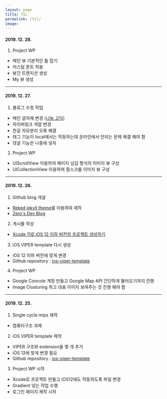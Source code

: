 ```yaml
---
layout: page
title: TIL
permalink: /til/
image: 
---
```


#### 2019. 12. 28.

1. Project WP
* 메인 뷰 기본적인 틀 잡기
* 커스텀 폰트 적용
* 뷰간 트랜지션 생성
* My 뷰 생성

***

#### 2019. 12. 27.

1. 블로그 수정 작업
* 메인 글자체 변경 ([나눔 고딕](https://hangeul.naver.com/2017/nanum))
* 하이퍼링크 색깔 변경
* 한글 자모분리 오류 해결
* 태그 기능이 local에서는 작동하는데 온라인에서 안되는 문제 해결 해야 함
* 댓글 기능은 나중에 넣자

2. Project WP
* UIScrollView 이용하여 페이지 넘김 형식의 이미지 뷰 구성
* UICollectionView 이용하여 횡스크롤 이미지 뷰 구성

***

#### 2019. 12. 26.

1. Github blog 개설
* [Reked jekyll theme](https://github.com/artemsheludko/reked)를 이용하여 제작
* [Zero's Dev Blog](https://zerios.dev)

2. 게시물 작성
* [Xcode 11로 iOS 12 이하 버전의 프로젝트 생성하기](https://zerios.dev/2019/12/26/Xcode-11로-iOS-12-이하-버전의-프로젝트-생성하기)

3. iOS VIPER template 다시 생성
* iOS 12 이하 버전에 맞게 변경
* Github repository : [ios-viper-template](https://github.com/yoon1318/ios-viper-template)

4. Project WP
* Google Concole 계정 만들고 Google Map API 간단하게 불러오기까지 진행
* Image Clusturing 하고 대표 이미지 보여주는 것 진행 해야 함

***

#### 2019. 12. 25.

1. Single cycle mips 제작
* 컴퓨터구조 과제

2. iOS VIPER template 제작
* VIPER 구조와 extension들 몇 개 추가
* iOS 12에 맞게 변경 필요
* Github repository : [ios-viper-template](https://github.com/yoon1318/ios-viper-template)

3. Project WP 시작
* Xcode로 프로젝트 만들고 iOS12에도 작동하도록 파일 변경
* Gradient 넣는 작업 수행
* 로그인 페이지 제작 시작
